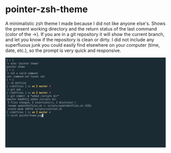 # pointer-zsh-theme

A minimalistic zsh theme I made because I did not like anyone else's. Shows the
present working directory and the return status of the last command (color of the 
->). If you are in a git repository it will show the current branch, and let you 
know if the repository is clean or dirty. I did not include any superfluous junk 
you could easily find elsewhere on your computer (time, date, etc.), so the prompt 
is very quick and responsive.

![Screenshot](pointerTheme.png)
